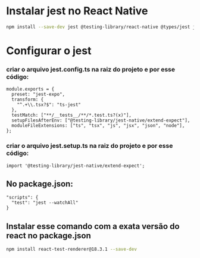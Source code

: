 # Instalar jest no React Native

```bash
npm install --save-dev jest @testing-library/react-native @types/jest jest-expo ts-jest @testing-library/jest-native ts-node
```

# Configurar o jest
### criar o arquivo jest.config.ts na raiz do projeto e por esse código:

```
module.exports = {
  preset: "jest-expo",
  transform: {
    "^.+\\.tsx?$": "ts-jest"
  },
  testMatch: ["**/__tests__/**/*.test.ts?(x)"],
  setupFilesAfterEnv: ["@testing-library/jest-native/extend-expect"],
  moduleFileExtensions: ["ts", "tsx", "js", "jsx", "json", "node"],
};
```

### criar o arquivo jest.setup.ts na raiz do projeto e por esse código:

```
import '@testing-library/jest-native/extend-expect';
```



## No package.json:
```
"scripts": {
  "test": "jest --watchAll"
}
```

## Instalar esse comando com a exata versão do react no package.json 

```bash
npm install react-test-renderer@18.3.1 --save-dev                                     
```
